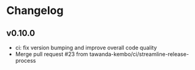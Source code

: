 # Changelog

## v0.10.0

* ci: fix version bumping and improve overall code quality
* Merge pull request #23 from tawanda-kembo/ci/streamline-release-process


